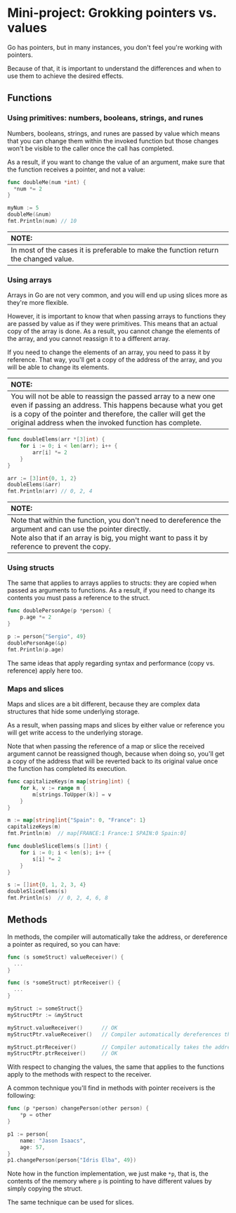 # Mini-project: Grokking pointers vs. values

Go has pointers, but in many instances, you don't feel you're working with pointers.

Because of that, it is important to understand the differences and when to use them to achieve the desired effects.

## Functions

### Using primitives: numbers, booleans, strings, and runes

Numbers, booleans, strings, and runes are passed by value which means that you can change them within the invoked function but those changes won't be visible to the caller once the call has completed.

As a result, if you want to change the value of an argument, make sure that the function receives a pointer, and not a value:

```go
func doubleMe(num *int) {
  *num *= 2
}

myNum := 5
doubleMe(&num)
fmt.Println(num) // 10
```

| NOTE: |
| :---- |
| In most of the cases it is preferable to make the function return the changed value. |

### Using arrays

Arrays in Go are not very common, and you will end up using slices more as they're more flexible.

However, it is important to know that when passing arrays to functions they are passed by value as if they were primitives. This means that an actual copy of the array is done. As a result, you cannot change the elements of the array, and you cannot reassign it to a different array.

If you need to change the elements of an array, you need to pass it by reference. That way, you'll get a copy of the address of the array, and you will be able to change its elements.

| NOTE: |
| :---- |
| You will not be able to reassign the passed array to a new one even if passing an address. This happens because what you get is a copy of the pointer and therefore, the caller will get the original address when the invoked function has complete. |

```go
func doubleElems(arr *[3]int) {
	for i := 0; i < len(arr); i++ {
		arr[i] *= 2
	}
}

arr := [3]int{0, 1, 2}
doubleElems(&arr)
fmt.Println(arr) // 0, 2, 4
```

| NOTE: |
| :---- |
| Note that within the function, you don't need to dereference the argument and can use the pointer directly.<br>Note also that if an array is big, you might want to pass it by reference to prevent the copy. |

### Using structs

The same that applies to arrays applies to structs: they are copied when passed as arguments to functions. As a result, if you need to change its contents you must pass a reference to the struct.

```go
func doublePersonAge(p *person) {
	p.age *= 2
}

p := person{"Sergio", 49}
doublePersonAge(&p)
fmt.Println(p.age)
```

The same ideas that apply regarding syntax and performance (copy vs. reference) apply here too.

### Maps and slices

Maps and slices are a bit different, because they are complex data structures that hide some underlying storage.

As a result, when passing maps and slices by either value or reference you will get write access to the underlying storage.

Note that when passing the reference of a map or slice the received argument cannot be reassigned though, because when doing so, you'll get a copy of the address that will be reverted back to its original value once the function has completed its execution.

```go
func capitalizeKeys(m map[string]int) {
	for k, v := range m {
		m[strings.ToUpper(k)] = v
	}
}

m := map[string]int{"Spain": 0, "France": 1}
capitalizeKeys(m)
fmt.Println(m)  // map[FRANCE:1 France:1 SPAIN:0 Spain:0]
```

```go
func doubleSliceElems(s []int) {
	for i := 0; i < len(s); i++ {
		s[i] *= 2
	}
}

s := []int{0, 1, 2, 3, 4}
doubleSliceElems(s)
fmt.Println(s)  // 0, 2, 4, 6, 8
```

## Methods

In methods, the compiler will automatically take the address, or dereference a pointer as required, so you can have:

```go
func (s someStruct) valueReceiver() {
  ...
}

func (s *someStruct) ptrReceiver() {
  ...
}

myStruct := someStruct{}
myStructPtr := &myStruct

myStruct.valueReceiver()      // OK
myStructPtr.valueReceiver()   // Compiler automatically dereferences the pointer

myStruct.ptrReceiver()        // Compiler automatically takes the address of the value
myStructPtr.ptrReceiver()     // OK
```

With respect to changing the values, the same that applies to the functions apply to the methods with respect to the receiver.

A common technique you'll find in methods with pointer receivers is the following:

```go
func (p *person) changePerson(other person) {
	*p = other
}

p1 := person{
	name: "Jason Isaacs",
	age: 57,
}
p1.changePerson(person{"Idris Elba", 49})
```

Note how in the function implementation, we just make `*p`, that is, the contents of the memory where `p` is pointing to have different values by simply copying the struct.

The same technique can be used for slices.